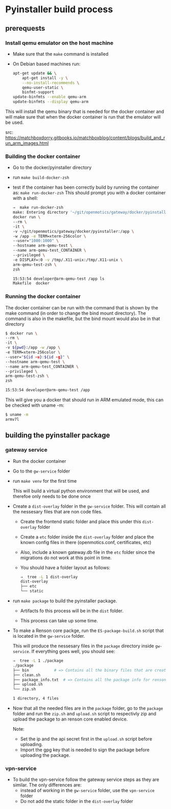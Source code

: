 # Pyinstaller build process

## prerequests

### Install qemu emulator on the host machine

* Make sure that the `make` command is installed
* On Debian based machines run:

  ``` bash
  apt-get update && \
      apt-get install -y \
      --no-install-recommends \
      qemu-user-static \
      binfmt-support
  update-binfmts --enable qemu-arm
  update-binfmts --display qemu-arm
  ```

This will install the qemu binary that is needed for the docker container and
will make sure that when the docker container is run that the emulator will be
used.

src:
https://matchboxdorry.gitbooks.io/matchboxblog/content/blogs/build_and_run_arm_images.html

### Building the docker container

* Go to the docker/pyinstaller directory
* run `make build-docker-zsh`
* test if the container has been correctly build by running the container as:
  `make run-docker-zsh` This should prompt you with a docker container with a
  shell:

    ``` bash
    ⇒  make run-docker-zsh 
    make: Entering directory '~/git/openmotics/gateway/docker/pyinstaller'
    docker run \
    --rm \
    -it \
    -v ~/git/openmotics/gateway/docker/pyinstaller:/app \
    -w /app -e TERM=xterm-256color \
    --user="1000:1000" \
    --hostname arm-qemu-test \
    --name arm-qemu-test_CONTAINER \
    --privileged \
    -e DISPLAY=:0 -v /tmp/.X11-unix:/tmp/.X11-unix \
    arm-qemu-test-zsh \
    zsh

    15:53:54 developer@arm-qemu-test /app ls
    Makefile  docker
    ```

### Running the docker container

The docker container can be run with the command that is shown by the make
command (in order to change the bind mount directory). The command is also in
the makefile, but the bind mount would also be in that directory

``` bash
$ docker run \
--rm \
-it \
-v ${pwd}:/app -w /app \
-e TERM=xterm-256color \
--user="${id -u}:${id -g}" \
--hostname arm-qemu-test \
--name arm-qemu-test_CONTAINER \
--privileged \
arm-qemu-test-zsh \
zsh

15:53:54 developer@arm-qemu-test /app
```

This will give you a docker that should run in ARM emulated mode, this can be
checked with uname -m:

``` bash
$ uname -m
armv7l
```


## building the pyinstaller package

### gateway service

* Run the docker container
* Go to the `gw-service` folder
* run `make venv` for the first time

  This will build a virtual python environment that will be used, and therefoe
  only needs to be done once

* Create a `dist-overlay` folder in the `gw-service` folder. This will contain
  all the nessesary files that are non code files.

  * Create the frontend static folder and place this under this `dist-overlay`
    folder

  * Create a `etc` folder inside the `dist-overlay` folder and place the known
    config files in there (openmotics.conf, certificates, etc)

  * Also, include a known gateway.db file in the `etc` folder since the
    migrations do not work at this point in time.

  * You should have a folder layout as follows:

    ``` bash
    ⇒  tree -L 1 dist-overlay 
    dist-overlay
    ├── etc
    └── static
    ```

* run `make package` to build the pyinstaller package.

  * Artifacts fo this process will be in the `dist` folder.

  * This process can take up some time.

* To make a Renson core packge, run the `ES-package-build.sh` script that is
  located in the `gw-service` folder.

  This will produce the nessesary files in the `package` directory inside
  `gw-service`. If everything goes well, you should see:

  ``` bash
  ⇒  tree -L 1 ./package 
  ./package
  ├── bin           # => Contains all the binary files that are created
  ├── clean.sh
  ├── package_info.txt  # => Contains all the package info for renson core package
  ├── upload.sh
  └── zip.sh

  1 directory, 4 files
  ```


* Now that all the needed files are in the `package` folder, go to the `package`
  folder and run the `zip.sh` and `upload.sh` script to respectivly zip and
  upload the package to an renson core enabled device.

  Note: 

  * Set the ip and the api secret first in the `upload.sh` script before
    uploading.
  * Import the gpg key that is needed to sign the package before uploading the
    package.


### vpn-service

* To build the vpn-service follow the gateway service steps as they are similar.
  The only differences are:
  * instead of working in the `gw-service` folder, use the `vpn-service` folder
  * Do not add the static folder in the `dist-overlay` folder